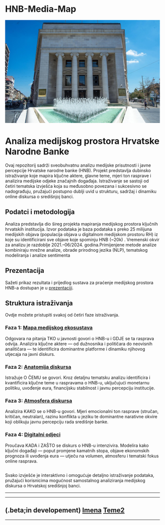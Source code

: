 # HNB-Media-Map

![](photo.jpg)




# Analiza medijskog prostora Hrvatske Narodne Banke

Ovaj repozitorij sadrži sveobuhvatnu analizu medijske prisutnosti i javne percepcije Hrvatske narodne banke (HNB). Projekt predstavlja dubinsko istraživanje koje mapira ključne aktere, glavne teme, mjeri ton rasprave i analizira medijske odjeke značajnih događaja.
Istraživanje se sastoji od četiri tematska izvješća koja su međusobno povezana i sukcesivno se nadograđuju, pružajući postupno dublji uvid u strukturu, sadržaj i dinamiku online diskursa o središnjoj banci.

## Podatci i metodologija
Analiza predstavlja dio šireg projekta mapiranja medijskog prostora ključnih hrvatskih institucija.
Izvor podataka je baza podataka s preko 25 milijuna medijskih objava (populacija objava u digitalnom medijskom prostoru RH) iz koje su identificirani sve objave koje spominju HNB (~20k) .
Vremenski okvir za analizu je razdoblje  2021.–06/2024. godina.Primijenjene metode analize kombiniraju mrežne analize, obrade prirodnog jezika (NLP), tematskog modeliranja i analize sentimenta
    
## Prezentacija

Sažeti prikaz rezultata i prijedlog sustava za praćenje medijskog prostora HNB-a dostupan je u [prezentaciji](https://raw.githack.com/lusiki/HNB-Media-Map/main/presentation.html).

## Struktura istraživanja

Ovdje možete pristupiti svakoj od četiri faze istraživanja.

### Faza 1: [Mapa medijskog ekosustava](https://raw.githack.com/lusiki/HNB-Media-Map/main/Mapa.html)

Odgovara na pitanja TKO u javnosti govori o HNB-u i GDJE se ta rasprava odvija. Analizira ključne aktere — od dužnosnika i političara do neovisnih analitičara — te identificira dominantne platforme i dinamiku njihovog utjecaja na javni diskurs.

### Faza 2: [Anatomija diskursa](https://raw.githack.com/lusiki/HNB-Media-Map/main/Teme.html)

Istražuje O ČEMU se govori. Kroz detaljnu tematsku analizu identificira i kvantificira ključne teme u raspravama o HNB-u, uključujući monetarnu politiku, uvođenje eura, financijsku stabilnost i javnu percepciju institucije.

### Faza 3: [Atmosfera diskursa](https://raw.githack.com/lusiki/HNB-Media-Map/main/Događaji.html)

Analizira KAKO se o HNB-u govori. Mjeri emocionalni ton rasprave (stručan, kritičan, neutralan), razinu konflikta u jeziku te dominantne narativne okvire koji oblikuju javnu percepciju rada središnje banke.

### Faza 4: [Digitalni odjeci]()

Proučava KADA i ZAŠTO se diskurs o HNB-u intenzivira. Modelira kako ključni događaji — poput promjene kamatnih stopa, objave ekonomskih prognoza ili uvođenja eura — utječu na volumen, atmosferu i tematski fokus online rasprava.


##

Svako izvješće je interaktivno i omogućuje detaljno istraživanje podataka, pružajući korisnicima mogućnost samostalnog analiziranja medijskog diskursa o Hrvatskoj središnjoj banci.


----------------------------------------------------------------------------------------------------------
----------------------------------------------------------------------------------------------------------
(.beta;in developement)
[Imena](https://raw.githack.com/lusiki/HNB-Media-Map/main/Imena.html)
[Teme2](https://raw.githack.com/lusiki/HNB-Media-Map/main/Teme2.html)
----------------------------------------------------------------------------------------------------------
----------------------------------------------------------------------------------------------------------
